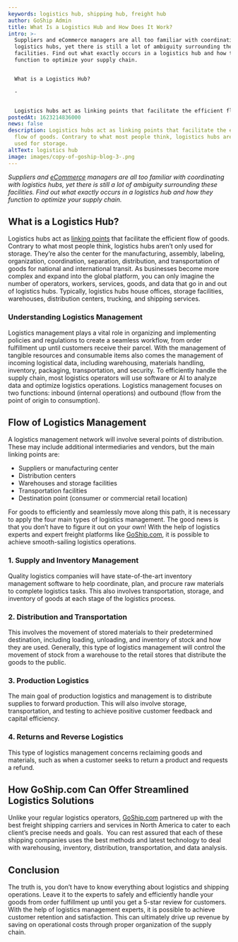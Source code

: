 ```yaml
---
keywords: logistics hub, shipping hub, freight hub
author: GoShip Admin
title: What Is a Logistics Hub and How Does It Work?
intro: >-
  Suppliers and eCommerce managers are all too familiar with coordinating with
  logistics hubs, yet there is still a lot of ambiguity surrounding these
  facilities. Find out what exactly occurs in a logistics hub and how they
  function to optimize your supply chain. 


  What is a Logistics Hub?

  -


  Logistics hubs act as linking points that facilitate the efficient flow of goods. Contrary to what most people think, logistics hubs aren’t only used for storage. They’re also the center for the manufacturing, assembly, 
postedAt: 1623214836000
news: false
description: Logistics hubs act as linking points that facilitate the efficient
  flow of goods. Contrary to what most people think, logistics hubs aren’t only
  used for storage.
altText: logistics hub
image: images/copy-of-goship-blog-3-.png
---
```

_Suppliers and [eCommerce](https://www.goship.com/blog/ecommerce-shipping-guide/) managers are all too familiar with coordinating with logistics hubs, yet there is still a lot of ambiguity surrounding these facilities. Find out what exactly occurs in a logistics hub and how they function to optimize your supply chain._

What is a Logistics Hub?
------------------------

Logistics hubs act as [linking points](https://etrr.springeropen.com/articles/10.1007/s12544-015-0181-5) that facilitate the efficient flow of goods. Contrary to what most people think, logistics hubs aren’t only used for storage. They’re also the center for the manufacturing, assembly, labeling, organization, coordination, separation, distribution, and transportation of goods for national and international transit. As businesses become more complex and expand into the global platform, you can only imagine the number of operators, workers, services, goods, and data that go in and out of logistics hubs. Typically, logistics hubs house offices, storage facilities, warehouses, distribution centers, trucking, and shipping services.

### Understanding Logistics Management

Logistics management plays a vital role in organizing and implementing policies and regulations to create a seamless workflow, from order fulfillment up until customers receive their parcel. With the management of tangible resources and consumable items also comes the management of incoming logistical data, including warehousing, materials handling, inventory, packaging, transportation, and security. To efficiently handle the supply chain, most logistics operators will use software or AI to analyze data and optimize logistics operations. Logistics management focuses on two functions: inbound (internal operations) and outbound (flow from the point of origin to consumption).

Flow of Logistics Management
----------------------------

A logistics management network will involve several points of distribution. These may include additional intermediaries and vendors, but the main linking points are:

*   Suppliers or manufacturing center
*   Distribution centers
*   Warehouses and storage facilities
*   Transportation facilities
*   Destination point (consumer or commercial retail location)

For goods to efficiently and seamlessly move along this path, it is necessary to apply the four main types of logistics management. The good news is that you don’t have to figure it out on your own! With the help of logistics experts and expert freight platforms like [GoShip.com](https://www.goship.com/), it is possible to achieve smooth-sailing logistics operations.

### 1\. Supply and Inventory Management

Quality logistics companies will have state-of-the-art inventory management software to help coordinate, plan, and procure raw materials to complete logistics tasks. This also involves transportation, storage, and inventory of goods at each stage of the logistics process.

### 2\. Distribution and Transportation

This involves the movement of stored materials to their predetermined destination, including loading, unloading, and inventory of stock and how they are used. Generally, this type of logistics management will control the movement of stock from a warehouse to the retail stores that distribute the goods to the public.

### 3\. Production Logistics

The main goal of production logistics and management is to distribute supplies to forward production. This will also involve storage, transportation, and testing to achieve positive customer feedback and capital efficiency.

### 4\. Returns and Reverse Logistics

This type of logistics management concerns reclaiming goods and materials, such as when a customer seeks to return a product and requests a refund.

How GoShip.com Can Offer Streamlined Logistics Solutions
--------------------------------------------------------

Unlike your regular logistics operators, [GoShip.com](https://www.goship.com/) partnered up with the best freight shipping carriers and services in North America to cater to each client’s precise needs and goals.  You can rest assured that each of these shipping companies uses the best methods and latest technology to deal with warehousing, inventory, distribution, transportation, and data analysis.

Conclusion
----------

The truth is, you don’t have to know everything about logistics and shipping operations. Leave it to the experts to safely and efficiently handle your goods from order fulfillment up until you get a 5-star review for customers. With the help of logistics management experts, it is possible to achieve customer retention and satisfaction. This can ultimately drive up revenue by saving on operational costs through proper organization of the supply chain.
